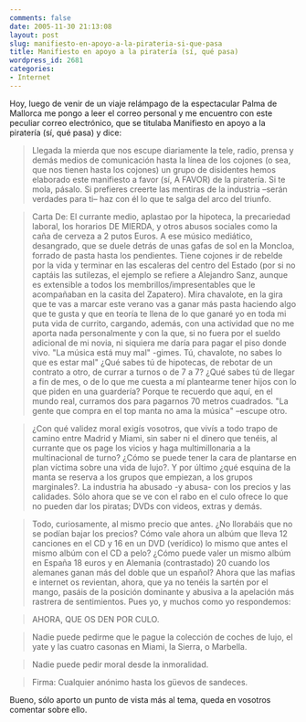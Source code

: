 ```yaml
---
comments: false
date: 2005-11-30 21:13:08
layout: post
slug: manifiesto-en-apoyo-a-la-pirateria-si-que-pasa
title: Manifiesto en apoyo a la piratería (sí, qué pasa)
wordpress_id: 2681
categories:
- Internet
---
```


Hoy, luego de venir de un viaje relámpago de la espectacular Palma de Mallorca me pongo a leer el correo personal y me encuentro con este peculiar correo electrónico, que se titulaba Manifiesto en apoyo a la piratería (sí, qué pasa) y dice:





> Llegada la mierda que nos escupe diariamente la tele, radio, prensa y demás medios de comunicación hasta la línea de los cojones (o sea, que nos tienen hasta los cojones) un grupo de disidentes hemos elaborado este manifiesto a favor (sí, A FAVOR) de la piratería. Si te mola, pásalo. Si prefieres creerte las mentiras de la industria –serán verdades para ti– haz con él lo que te salga del arco del triunfo.
> 
> 


> 
> Carta De: El currante medio, aplastao por la hipoteca, la precariedad laboral, los horarios DE MIERDA, y otros abusos sociales como la caña de cerveza a 2 putos Euros. A ese músico mediático, desangrado, que se duele detrás de unas gafas de sol en la Moncloa, forrado de pasta hasta los pendientes. Tiene  cojones ir de rebelde por la vida y terminar en las escaleras del centro del Estado (por si no captáis las sutilezas, el ejemplo se refiere a Alejandro Sanz, aunque es extensible a todos los membrillos/impresentables que le acompañaban en la casita del Zapatero). Mira chavalote, en la gira que te vas a marcar este verano vas a ganar más pasta haciendo algo que te gusta y que en teoría te llena de lo que ganaré yo en toda mi puta vida de currito, cargando, además, con una actividad que no me aporta nada personalmente y con la que, si no fuera por el sueldo adicional de mi novia, ni siquiera me daría para pagar el piso donde vivo. "La música está muy mal" -gimes. Tú, chavalote, no sabes lo que es estar mal" ¿Qué sabes tú de hipotecas, de rebotar de un contrato a otro, de currar a turnos o de 7 a 7? ¿Qué sabes tú de llegar a fin de mes, o de lo que me cuesta a mí plantearme tener hijos con lo que piden en una guardería? Porque te recuerdo que aquí, en el mundo real, curramos dos para pagarnos 70 metros cuadrados. "La gente que compra en el top manta no ama la música" –escupe otro.
> 
> 


> 
> ¿Con qué validez moral exigís vosotros, que vivís a todo trapo de camino entre Madrid y Miami, sin saber ni el dinero que tenéis, al currante que os page los vicios y haga multimillonaria a la multinacional de turno? ¿Cómo se puede tener la cara de plantarse en plan víctima sobre una vida de lujo?. Y por último ¿qué esquina de la manta se reserva a los grupos que empiezan, a los grupos marginales?. La industria ha abusado -y abusa- con los precios y las calidades. Sólo ahora que se ve con el rabo en el culo ofrece lo que no pueden dar los piratas; DVDs con videos, extras y demás.
> 
> 


> 
> Todo, curiosamente, al mismo precio que antes. ¿No llorabáis que no se podían bajar los precios? Cómo vale ahora un albúm que lleva 12 canciones en el CD y 16 en un DVD (verídico) lo mismo que antes el mismo albúm con el CD a pelo? ¿Cómo puede valer un mismo albúm en España 18 euros y en Alemania (contrastado) 20 cuando los alemanes ganan más del doble que un español? Ahora que las mafias e internet os revientan, ahora, que ya no tenéis la sartén por el mango, pasáis de la posición dominante y abusiva a la apelación más rastrera de sentimientos. Pues yo, y muchos como yo respondemos:
> 
> 


> 
> AHORA, QUE OS DEN POR CULO.
> 
> 


> 
> Nadie puede pedirme que le pague la colección de coches de lujo, el yate y las cuatro casonas en Miami, la Sierra, o Marbella.
> 
> 


> 
> Nadie puede pedir moral desde la inmoralidad.
> 
> 


> 
> Firma: Cualquier anónimo hasta los güevos de sandeces.





Bueno, sólo aporto un punto de vista más al tema, queda en vosotros comentar sobre ello.
